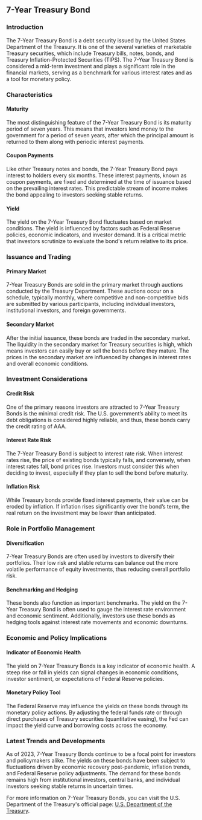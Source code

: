 ## 7-Year Treasury Bond

### Introduction
The 7-Year Treasury Bond is a debt security issued by the United States Department of the Treasury. It is one of the several varieties of marketable Treasury securities, which include Treasury bills, notes, bonds, and Treasury Inflation-Protected Securities (TIPS). The 7-Year Treasury Bond is considered a mid-term investment and plays a significant role in the financial markets, serving as a benchmark for various interest rates and as a tool for monetary policy.

### Characteristics

#### Maturity
The most distinguishing feature of the 7-Year Treasury Bond is its maturity period of seven years. This means that investors lend money to the government for a period of seven years, after which the principal amount is returned to them along with periodic interest payments.

#### Coupon Payments
Like other Treasury notes and bonds, the 7-Year Treasury Bond pays interest to holders every six months. These interest payments, known as coupon payments, are fixed and determined at the time of issuance based on the prevailing interest rates. This predictable stream of income makes the bond appealing to investors seeking stable returns.

#### Yield
The yield on the 7-Year Treasury Bond fluctuates based on market conditions. The yield is influenced by factors such as Federal Reserve policies, economic indicators, and investor demand. It is a critical metric that investors scrutinize to evaluate the bond's return relative to its price.

### Issuance and Trading

#### Primary Market
7-Year Treasury Bonds are sold in the primary market through auctions conducted by the Treasury Department. These auctions occur on a schedule, typically monthly, where competitive and non-competitive bids are submitted by various participants, including individual investors, institutional investors, and foreign governments.

#### Secondary Market
After the initial issuance, these bonds are traded in the secondary market. The liquidity in the secondary market for Treasury securities is high, which means investors can easily buy or sell the bonds before they mature. The prices in the secondary market are influenced by changes in interest rates and overall economic conditions.

### Investment Considerations

#### Credit Risk
One of the primary reasons investors are attracted to 7-Year Treasury Bonds is the minimal credit risk. The U.S. government’s ability to meet its debt obligations is considered highly reliable, and thus, these bonds carry the credit rating of AAA.

#### Interest Rate Risk
The 7-Year Treasury Bond is subject to interest rate risk. When interest rates rise, the price of existing bonds typically falls, and conversely, when interest rates fall, bond prices rise. Investors must consider this when deciding to invest, especially if they plan to sell the bond before maturity.

#### Inflation Risk
While Treasury bonds provide fixed interest payments, their value can be eroded by inflation. If inflation rises significantly over the bond’s term, the real return on the investment may be lower than anticipated.

### Role in Portfolio Management

#### Diversification
7-Year Treasury Bonds are often used by investors to diversify their portfolios. Their low risk and stable returns can balance out the more volatile performance of equity investments, thus reducing overall portfolio risk.

#### Benchmarking and Hedging
These bonds also function as important benchmarks. The yield on the 7-Year Treasury Bond is often used to gauge the interest rate environment and economic sentiment. Additionally, investors use these bonds as hedging tools against interest rate movements and economic downturns.

### Economic and Policy Implications

#### Indicator of Economic Health
The yield on 7-Year Treasury Bonds is a key indicator of economic health. A steep rise or fall in yields can signal changes in economic conditions, investor sentiment, or expectations of Federal Reserve policies.

#### Monetary Policy Tool
The Federal Reserve may influence the yields on these bonds through its monetary policy actions. By adjusting the federal funds rate or through direct purchases of Treasury securities (quantitative easing), the Fed can impact the yield curve and borrowing costs across the economy.

### Latest Trends and Developments

As of 2023, 7-Year Treasury Bonds continue to be a focal point for investors and policymakers alike. The yields on these bonds have been subject to fluctuations driven by economic recovery post-pandemic, inflation trends, and Federal Reserve policy adjustments. The demand for these bonds remains high from institutional investors, central banks, and individual investors seeking stable returns in uncertain times.

For more information on 7-Year Treasury Bonds, you can visit the U.S. Department of the Treasury's official page: [U.S. Department of the Treasury](https://www.treasury.gov/).
